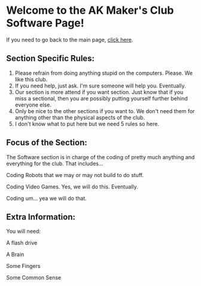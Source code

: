 # Welcome to the AK Maker's Club Software Page!

If you need to go back to the main page, [click here](ardreykellmakerclub.github.io).

## Section Specific Rules:

1. Please refrain from doing anything stupid on the computers. Please. We like this club.
2. If you need help, just ask. I'm sure someone will help you. Eventually.
3. Our section is more attend if you want section. Just know that if you miss a sectional, then you are possibly putting yourself further behind everyone else.
4. Only be nice to the other sections if you want to. We don't need them for anything other than the physical aspects of the club.
5. I don't know what to put here but we need 5 rules so here.

## Focus of the Section:

The Software section is in charge of the coding of pretty much anything and everything for the club. That includes...

Coding Robots that we may or may not build to do stuff.

Coding Video Games. Yes, we will do this. Eventually.

Coding um... yea we will do that.

## Extra Information:

You will need:

A flash drive


A Brain

Some Fingers

Some Common Sense
